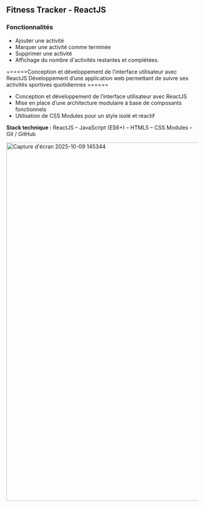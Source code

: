 ## Fitness Tracker - ReactJS

### Fonctionnalités
- Ajouter une activité
- Marquer une activité comme terminée
- Supprimer une activité
- Affichage du nombre d'activités restantes et complétées.


======Conception et développement de l’interface utilisateur avec ReactJS Développement d’une application web permettant de suivre ses activités sportives quotidiennes ======
* Conception et développement de l’interface utilisateur avec ReactJS
* Mise en place d’une architecture modulaire à base de composants fonctionnels
* Utilisation de CSS Modules pour un style isolé et réactif

**Stack technique :**
ReactJS – JavaScript (ES6+) – HTML5 – CSS Modules – Git / GitHub


<img width="1849" height="944" alt="Capture d'écran 2025-10-09 145344" src="https://github.com/user-attachments/assets/b4541eba-1c55-40ea-bab3-0a15ab3497d0" />
